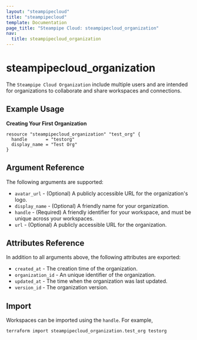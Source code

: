 ```yaml
---
layout: "steampipecloud"
title: "steampipecloud"
template: Documentation
page_title: "Steampipe Cloud: steampipecloud_organization"
nav:
  title: steampipecloud_organization
---
```


# steampipecloud_organization

The `Steampipe Cloud Organization` include multiple users and are intended for organizations to collaborate and share workspaces and connections.

## Example Usage

**Creating Your First Organization**

```hcl
resource "steampipecloud_organization" "test_org" {
  handle       = "testorg"
  display_name = "Test Org"
}
```

## Argument Reference

The following arguments are supported:

- `avatar_url` - (Optional) A publicly accessible URL for the organization's logo.
- `display_name` - (Optional) A friendly name for your organization.
- `handle` - (Required) A friendly identifier for your workspace, and must be unique across your workspaces.
- `url` - (Optional) A publicly accessible URL for the organization.

## Attributes Reference

In addition to all arguments above, the following attributes are exported:

- `created_at` - The creation time of the organization.
- `organization_id` - An unique identifier of the organization.
- `updated_at` - The time when the organization was last updated.
- `version_id` - The organization version.

## Import

Workspaces can be imported using the `handle`. For example,

```sh
terraform import steampipecloud_organization.test_org testorg
```
